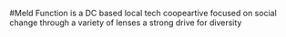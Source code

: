 #Meld Function is a DC based local tech coopeartive focused on social change through a variety of lenses a strong drive for diversity
